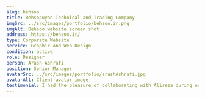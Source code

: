 ```yaml
---
slug: behsoo
title: Behsopuyan Technical and Trading Company
imgSrc: ../src/images/portfolio/behsoo.ir.png
imgAlt: Behsoo website screen shot
address: https://behsoo.ir/
type: Corporate Website
service: Graphic and Web Design
condition: active
role: Designer
person: Arash Ashrafi
position: Senior Manager
avatarSrc: ../src/images/portfolio/arashAshrafi.jpg
avatarAlt: Client avatar image
testimonial: I had the pleasure of collaborating with Alireza during our project with Atlas22 and I must say it was an exceptional experience! Alireza's expertise in translating our architectural concepts into a dynamic and functional website was truly impressive. Throughout the project Alireza demonstrated remarkable skill and professionalism meticulously bringing our ideas to life while adding their own creative touch. He was always dedicated to understanding our vision and idea great attention to detail ensuring that the final product exceeded our expectations.
---
```

